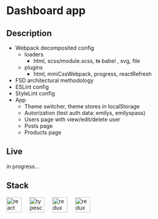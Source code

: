 # Dashboard app

## Description 
- Webpack decomposited config
  - loaders
    - html, scss/module.scss, ~~ts~~ babel , svg, file
  - plugins
    - html, miniCssWebpack, progress, reactRefresh
- FSD architectural methodology
- ESLint config
- StyleLint config
- App
  - Theme switcher, theme stores in localStorage
  - Autorization (test auth data: emilys, emilyspass)
  - Users page with view/edit/delete user
  - Posts page 
  - Products page

## Live
in progress...

## Stack
<p>
  <img src="https://img.shields.io/badge/React-61DAFB?logo=react&logoColor=black&style=for-the-badge" height="40" alt="react logo"  />
  <img width="12" />
  <img src="https://img.shields.io/badge/TypeScript-3178C6?logo=typescript&logoColor=white&style=for-the-badge" height="40" alt="typescript logo"  />
   <img width="12" />
  <img src="https://img.shields.io/badge/Redux-764ABC?logo=redux&logoColor=white&style=for-the-badge" height="40" alt="redux logo"  />
  <img width="12" />
  <img src="https://img.shields.io/badge/Webpack5-3178C6?logo=webpack&logoColor=white&style=for-the-badge" height="40" alt="redux logo"  />
</p>





 
